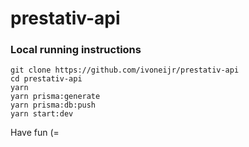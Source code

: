 # prestativ-api

### Local running instructions
```
git clone https://github.com/ivoneijr/prestativ-api
cd prestativ-api
yarn
yarn prisma:generate
yarn prisma:db:push
yarn start:dev
```

Have fun (=